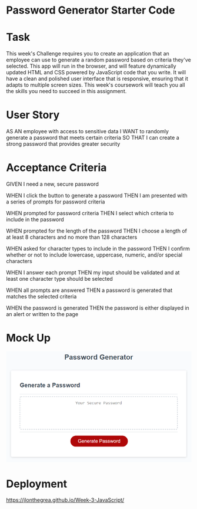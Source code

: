 # Password Generator Starter Code

# Task

This week's Challenge requires you to create an application that an employee can use to generate a random password based on criteria they've selected. This app will run in the browser, and will feature dynamically updated HTML and CSS powered by JavaScript code that you write. It will have a clean and polished user interface that is responsive, ensuring that it adapts to multiple screen sizes. This week's coursework will teach you all the skills you need to succeed in this assignment.

# User Story 

AS AN employee with access to sensitive data
I WANT to randomly generate a password that meets certain criteria
SO THAT I can create a strong password that provides greater security

# Acceptance Criteria

GIVEN I need a new, secure password

WHEN I click the button to generate a password
THEN I am presented with a series of prompts for password criteria

WHEN prompted for password criteria
THEN I select which criteria to include in the password

WHEN prompted for the length of the password
THEN I choose a length of at least 8 characters and no more than 128 characters

WHEN asked for character types to include in the password
THEN I confirm whether or not to include lowercase, uppercase, numeric, and/or special characters

WHEN I answer each prompt
THEN my input should be validated and at least one character type should be selected

WHEN all prompts are answered
THEN a password is generated that matches the selected criteria

WHEN the password is generated
THEN the password is either displayed in an alert or written to the page

# Mock Up

![Alt text](image.png)


# Deployment 

https://jlonthegrea.github.io/Week-3-JavaScript/